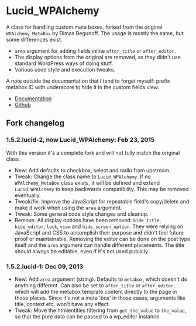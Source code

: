 # Lucid\_WPAlchemy

A class for handling custom meta boxes, forked from the original `WPAlchemy_MetaBox` by Dimas Begunoff. The usage is mostly the same, but some differences exist.

* `area` argument for adding fields inline `after_title` or `after_editor`.
* The display options from the original are removed, as they didn't use standard WordPress ways of doing stuff.
* Various code style and execution tweaks.

A note outside the documentation that I tend to forget myself: prefix metabox ID with underscore to hide it in the custom fields view.

* [Documentation](http://www.farinspace.com/wpalchemy-metabox/)
* [Github](https://github.com/farinspace/wpalchemy)

## Fork changelog

### 1.5.2.lucid-2, now Lucid\_WPAlchemy: Feb 23, 2015

With this version it's a complete fork and will not fully match the original class.

* New: Add defaults to checkbox, select and radio from upstream.
* Tweak: Change the class name to `Lucid_WPAlchemy`. If no `WPAlchemy_MetaBox` class exists, it will be defined and extend `Lucid_WPAlchemy` to keep backwards compatibility. This may be removed eventually.
* Tweak/fix: Improve the JavaScript for repeatable field's copy/delete and make it work when using the `area` argument.
* Tweak: Some general code style changes and cleanup.
* Remove: All display options have been removed: `hide_title`, `hide_editor`, `lock`, `view` and `hide_screen_option`. They were relying on JavaScript and CSS to accomplish their purpose and didn't feel future proof or maintainable. Removing the editor can be done on the post type itself and the `area` argument can handle different placements. The title should always be editable, even if it's not used publicly.

### 1.5.2.lucid-1: Dec 09, 2013

* New: Add `area` argument (string). Defaults to `metabox`, which doesn't do anything different. Can also be set to `after_title` or `after_editor`, which will add the metabox template content directly to the page in those places. Since it's not a meta 'box' in those cases, arguments like title, context etc. won't have any effect.
* Tweak: Move the htmlentities filtering from `get_the_value` to `the_value`, so that the pure data can be passed to a wp_editor instance.